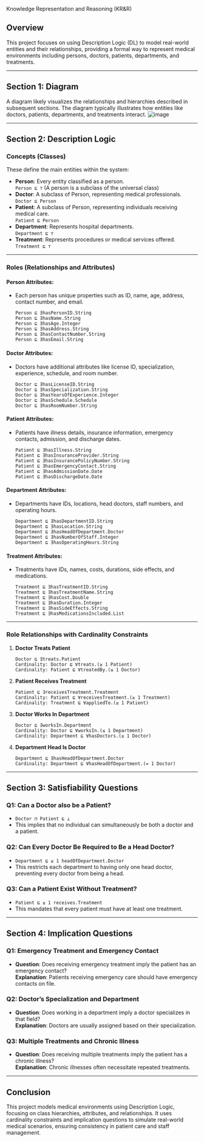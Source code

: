 Knowledge Representation and Reasoning (KR&R)

## Overview
This project focuses on using Description Logic (DL) to model real-world entities and their relationships, providing a formal way to represent medical environments including persons, doctors, patients, departments, and treatments.

---

## Section 1: Diagram
A diagram  likely visualizes the relationships and hierarchies described in subsequent sections. The diagram typically illustrates how entities like doctors, patients, departments, and treatments interact.
![image](https://github.com/user-attachments/assets/494e4c71-81e5-4a28-8b17-02f4875f0aa5)

---

## Section 2: Description Logic

### Concepts (Classes)
These define the main entities within the system:
- **Person**: Every entity classified as a person.  
  `Person ⊑ ⊤`  (A person is a subclass of the universal class)  
- **Doctor**: A subclass of Person, representing medical professionals.  
  `Doctor ⊑ Person`  
- **Patient**: A subclass of Person, representing individuals receiving medical care.  
  `Patient ⊑ Person`  
- **Department**: Represents hospital departments.  
  `Department ⊑ ⊤`  
- **Treatment**: Represents procedures or medical services offered.  
  `Treatment ⊑ ⊤`  

---

### Roles (Relationships and Attributes)
#### Person Attributes:
- Each person has unique properties such as ID, name, age, address, contact number, and email.  
  ```
  Person ⊑ ∃hasPersonID.String  
  Person ⊑ ∃hasName.String  
  Person ⊑ ∃hasAge.Integer  
  Person ⊑ ∃hasAddress.String  
  Person ⊑ ∃hasContactNumber.String  
  Person ⊑ ∃hasEmail.String  
  ```

#### Doctor Attributes:
- Doctors have additional attributes like license ID, specialization, experience, schedule, and room number.  
  ```
  Doctor ⊑ ∃hasLicenseID.String  
  Doctor ⊑ ∃hasSpecialization.String  
  Doctor ⊑ ∃hasYearsOfExperience.Integer  
  Doctor ⊑ ∃hasSchedule.Schedule  
  Doctor ⊑ ∃hasRoomNumber.String  
  ```

#### Patient Attributes:
- Patients have illness details, insurance information, emergency contacts, admission, and discharge dates.  
  ```
  Patient ⊑ ∃hasIllness.String  
  Patient ⊑ ∃hasInsuranceProvider.String  
  Patient ⊑ ∃hasInsurancePolicyNumber.String  
  Patient ⊑ ∃hasEmergencyContact.String  
  Patient ⊑ ∃hasAdmissionDate.Date  
  Patient ⊑ ∃hasDischargeDate.Date  
  ```

#### Department Attributes:
- Departments have IDs, locations, head doctors, staff numbers, and operating hours.  
  ```
  Department ⊑ ∃hasDepartmentID.String  
  Department ⊑ ∃hasLocation.String  
  Department ⊑ ∃hasHeadOfDepartment.Doctor  
  Department ⊑ ∃hasNumberOfStaff.Integer  
  Department ⊑ ∃hasOperatingHours.String  
  ```

#### Treatment Attributes:
- Treatments have IDs, names, costs, durations, side effects, and medications.  
  ```
  Treatment ⊑ ∃hasTreatmentID.String  
  Treatment ⊑ ∃hasTreatmentName.String  
  Treatment ⊑ ∃hasCost.Double  
  Treatment ⊑ ∃hasDuration.Integer  
  Treatment ⊑ ∃hasSideEffects.String  
  Treatment ⊑ ∃hasMedicationsIncluded.List  
  ```

---

### Role Relationships with Cardinality Constraints
1. **Doctor Treats Patient**  
   ```
   Doctor ⊑ ∃treats.Patient  
   Cardinality: Doctor ⊑ ∀treats.(≥ 1 Patient)  
   Cardinality: Patient ⊑ ∀treatedBy.(≤ 1 Doctor)  
   ```

2. **Patient Receives Treatment**  
   ```
   Patient ⊑ ∃receivesTreatment.Treatment  
   Cardinality: Patient ⊑ ∀receivesTreatment.(≥ 1 Treatment)  
   Cardinality: Treatment ⊑ ∀appliedTo.(≥ 1 Patient)  
   ```

3. **Doctor Works In Department**  
   ```
   Doctor ⊑ ∃worksIn.Department  
   Cardinality: Doctor ⊑ ∀worksIn.(≤ 1 Department)  
   Cardinality: Department ⊑ ∀hasDoctors.(≥ 1 Doctor)  
   ```

4. **Department Head Is Doctor**  
   ```
   Department ⊑ ∃hasHeadOfDepartment.Doctor  
   Cardinality: Department ⊑ ∀hasHeadOfDepartment.(= 1 Doctor)  
   ```

---

## Section 3: Satisfiability Questions
### Q1: Can a Doctor also be a Patient?
- `Doctor ⊓ Patient ⊑ ⊥`  
- This implies that no individual can simultaneously be both a doctor and a patient.

### Q2: Can Every Doctor Be Required to Be a Head Doctor?
- `Department ⊑ ≤ 1 headOfDepartment.Doctor`  
- This restricts each department to having only one head doctor, preventing every doctor from being a head.

### Q3: Can a Patient Exist Without Treatment?
- `Patient ⊑ ≥ 1 receives.Treatment`  
- This mandates that every patient must have at least one treatment.

---

## Section 4: Implication Questions
### Q1: Emergency Treatment and Emergency Contact
- **Question**: Does receiving emergency treatment imply the patient has an emergency contact?  
  **Explanation**: Patients receiving emergency care should have emergency contacts on file.

### Q2: Doctor’s Specialization and Department
- **Question**: Does working in a department imply a doctor specializes in that field?  
  **Explanation**: Doctors are usually assigned based on their specialization.

### Q3: Multiple Treatments and Chronic Illness
- **Question**: Does receiving multiple treatments imply the patient has a chronic illness?  
  **Explanation**: Chronic illnesses often necessitate repeated treatments.

---

## Conclusion
This project models medical environments using Description Logic, focusing on class hierarchies, attributes, and relationships. It uses cardinality constraints and implication questions to simulate real-world medical scenarios, ensuring consistency in patient care and staff management.
